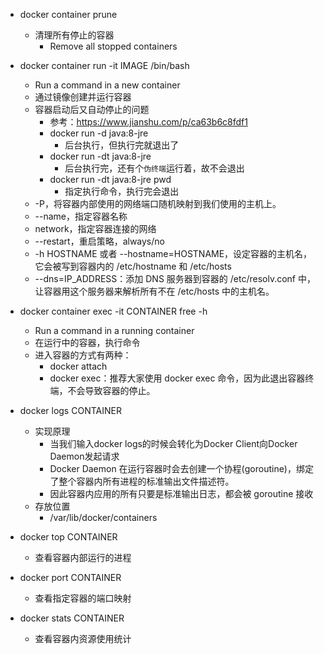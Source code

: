 
- docker container prune
    - 清理所有停止的容器
        - Remove all stopped containers
        
- docker container run -it IMAGE /bin/bash
    - Run a command in a new container
    - 通过镜像创建并运行容器
    - 容器启动后又自动停止的问题
        - 参考：https://www.jianshu.com/p/ca63b6c8fdf1
        - docker run -d java:8-jre
            - 后台执行，但执行完就退出了
        - docker run -dt java:8-jre
            - 后台执行完，还有个`伪终端`运行着，故不会退出
        - docker run -dt java:8-jre pwd
            - 指定执行命令，执行完会退出
    - -P，将容器内部使用的网络端口随机映射到我们使用的主机上。
    - --name，指定容器名称
    - network，指定容器连接的网络
    - --restart，重启策略，always/no
    - -h HOSTNAME 或者 --hostname=HOSTNAME，设定容器的主机名，它会被写到容器内的 /etc/hostname 和 /etc/hosts
    - --dns=IP_ADDRESS：添加 DNS 服务器到容器的 /etc/resolv.conf 中，让容器用这个服务器来解析所有不在 /etc/hosts 中的主机名。
    
- docker container exec -it CONTAINER free -h
    - Run a command in a running container
    - 在运行中的容器，执行命令
    - 进入容器的方式有两种：
        - docker attach
        - docker exec：推荐大家使用 docker exec 命令，因为此退出容器终端，不会导致容器的停止。
            
- docker logs CONTAINER
    - 实现原理
        - 当我们输入docker logs的时候会转化为Docker Client向Docker Daemon发起请求
        - Docker Daemon 在运行容器时会去创建一个协程(goroutine)，绑定了整个容器内所有进程的标准输出文件描述符。
        - 因此容器内应用的所有只要是标准输出日志，都会被 goroutine 接收
    - 存放位置
        - /var/lib/docker/containers
    
- docker top CONTAINER
    - 查看容器内部运行的进程
    
- docker port CONTAINER
    - 查看指定容器的端口映射
    
- docker stats CONTAINER
    - 查看容器内资源使用统计
